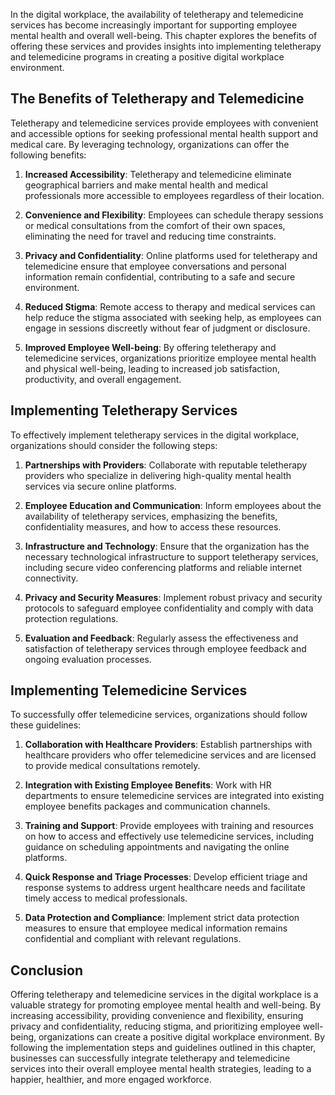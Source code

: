 
In the digital workplace, the availability of teletherapy and telemedicine services has become increasingly important for supporting employee mental health and overall well-being. This chapter explores the benefits of offering these services and provides insights into implementing teletherapy and telemedicine programs in creating a positive digital workplace environment.

The Benefits of Teletherapy and Telemedicine
--------------------------------------------

Teletherapy and telemedicine services provide employees with convenient and accessible options for seeking professional mental health support and medical care. By leveraging technology, organizations can offer the following benefits:

1. **Increased Accessibility**: Teletherapy and telemedicine eliminate geographical barriers and make mental health and medical professionals more accessible to employees regardless of their location.

2. **Convenience and Flexibility**: Employees can schedule therapy sessions or medical consultations from the comfort of their own spaces, eliminating the need for travel and reducing time constraints.

3. **Privacy and Confidentiality**: Online platforms used for teletherapy and telemedicine ensure that employee conversations and personal information remain confidential, contributing to a safe and secure environment.

4. **Reduced Stigma**: Remote access to therapy and medical services can help reduce the stigma associated with seeking help, as employees can engage in sessions discreetly without fear of judgment or disclosure.

5. **Improved Employee Well-being**: By offering teletherapy and telemedicine services, organizations prioritize employee mental health and physical well-being, leading to increased job satisfaction, productivity, and overall engagement.

Implementing Teletherapy Services
---------------------------------

To effectively implement teletherapy services in the digital workplace, organizations should consider the following steps:

1. **Partnerships with Providers**: Collaborate with reputable teletherapy providers who specialize in delivering high-quality mental health services via secure online platforms.

2. **Employee Education and Communication**: Inform employees about the availability of teletherapy services, emphasizing the benefits, confidentiality measures, and how to access these resources.

3. **Infrastructure and Technology**: Ensure that the organization has the necessary technological infrastructure to support teletherapy services, including secure video conferencing platforms and reliable internet connectivity.

4. **Privacy and Security Measures**: Implement robust privacy and security protocols to safeguard employee confidentiality and comply with data protection regulations.

5. **Evaluation and Feedback**: Regularly assess the effectiveness and satisfaction of teletherapy services through employee feedback and ongoing evaluation processes.

Implementing Telemedicine Services
----------------------------------

To successfully offer telemedicine services, organizations should follow these guidelines:

1. **Collaboration with Healthcare Providers**: Establish partnerships with healthcare providers who offer telemedicine services and are licensed to provide medical consultations remotely.

2. **Integration with Existing Employee Benefits**: Work with HR departments to ensure telemedicine services are integrated into existing employee benefits packages and communication channels.

3. **Training and Support**: Provide employees with training and resources on how to access and effectively use telemedicine services, including guidance on scheduling appointments and navigating the online platforms.

4. **Quick Response and Triage Processes**: Develop efficient triage and response systems to address urgent healthcare needs and facilitate timely access to medical professionals.

5. **Data Protection and Compliance**: Implement strict data protection measures to ensure that employee medical information remains confidential and compliant with relevant regulations.

Conclusion
----------

Offering teletherapy and telemedicine services in the digital workplace is a valuable strategy for promoting employee mental health and well-being. By increasing accessibility, providing convenience and flexibility, ensuring privacy and confidentiality, reducing stigma, and prioritizing employee well-being, organizations can create a positive digital workplace environment. By following the implementation steps and guidelines outlined in this chapter, businesses can successfully integrate teletherapy and telemedicine services into their overall employee mental health strategies, leading to a happier, healthier, and more engaged workforce.
